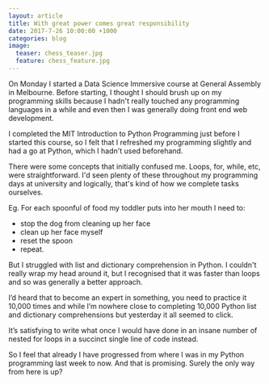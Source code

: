 ```yaml
---
layout: article
title: With great power comes great responsibility
date: 2017-7-26 10:00:00 +1000
categories: blog
image:
  teaser: chess_teaser.jpg
  feature: chess_feature.jpg
---
```

On Monday I started a Data Science Immersive course at General Assembly in Melbourne. Before starting, I thought I should brush up on my programming skills because I hadn't really touched any programming languages in a while and even then I was generally doing front end web development.

I completed the MIT Introduction to Python Programming just before I started this course, so I felt that I refreshed my programming slightly and had a go at Python, which I hadn't used beforehand.

There were some concepts that initially confused me. Loops, for, while, etc, were straightforward. I'd seen plenty of these throughout my programming days at university and logically, that's kind of how we complete tasks ourselves.

Eg. For each spoonful of food my toddler puts into her mouth I need to:
* stop the dog from cleaning up her face
* clean up her face myself
* reset the spoon
* repeat.

But I struggled with list and dictionary comprehension in Python. I couldn't really wrap my head around it, but I recognised that it was faster than loops and so was generally a better approach.

I’d heard that to become an expert in something, you need to practice it 10,000 times and while I’m nowhere close to completing 10,000 Python list and dictionary comprehensions but yesterday it all seemed to click.

It’s satisfying to write what once I would have done in an insane number of nested for loops in a succinct single line of code instead. 

So I feel that already I have progressed from where I was in my Python programming last week to now. And that is promising. Surely the only way from here is up?
